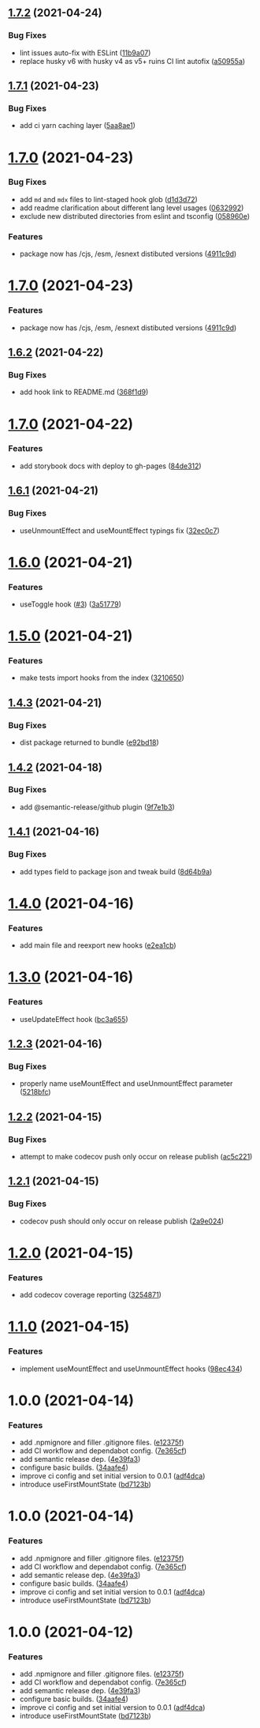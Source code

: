 ## [1.7.2](https://github.com/react-hookz/web/compare/v1.7.1...v1.7.2) (2021-04-24)


### Bug Fixes

* lint issues auto-fix with ESLint ([11b9a07](https://github.com/react-hookz/web/commit/11b9a07fe6f23a305a0581d0e05bf93f55ca53a2))
* replace husky v6 with husky v4 as v5+ ruins CI lint autofix ([a50955a](https://github.com/react-hookz/web/commit/a50955a44d9fe0d7a90cc481f7d0f2855f708d9a))

## [1.7.1](https://github.com/react-hookz/web/compare/v1.7.0...v1.7.1) (2021-04-23)

### Bug Fixes

- add ci yarn caching layer ([5aa8ae1](https://github.com/react-hookz/web/commit/5aa8ae199e72a88d17809cf5cc5023c7344ed025))

# [1.7.0](https://github.com/react-hookz/web/compare/v1.6.2...v1.7.0) (2021-04-23)

### Bug Fixes

- add `md` and `mdx` files to lint-staged hook glob ([d1d3d72](https://github.com/react-hookz/web/commit/d1d3d7200313c023f874e74720f9d787a9321d78))
- add readme clarification about different lang level usages ([0632992](https://github.com/react-hookz/web/commit/0632992a39f18e99ca4bd9929d6bdcdb236e9182))
- exclude new distributed directories from eslint and tsconfig ([058960e](https://github.com/react-hookz/web/commit/058960e9eb60893ce94504a3aac68d4ec1e131a4))

### Features

- package now has /cjs, /esm, /esnext distibuted versions ([4911c9d](https://github.com/react-hookz/web/commit/4911c9d3c0813bff5e52ae98cfc4dfc542996a0b))

# [1.7.0](https://github.com/react-hookz/web/compare/v1.6.2...v1.7.0) (2021-04-23)

### Features

- package now has /cjs, /esm, /esnext distibuted versions ([4911c9d](https://github.com/react-hookz/web/commit/4911c9d3c0813bff5e52ae98cfc4dfc542996a0b))

## [1.6.2](https://github.com/react-hookz/web/compare/v1.6.1...v1.6.2) (2021-04-22)

### Bug Fixes

- add hook link to README.md ([368f1d9](https://github.com/react-hookz/web/commit/368f1d9b595eec113cadffa217ef01041a6a4c72))

# [1.7.0](https://github.com/react-hookz/web/compare/v1.6.1...v1.7.0) (2021-04-22)

### Features

- add storybook docs with deploy to gh-pages ([84de312](https://github.com/react-hookz/web/commit/84de312a607f202c8957ae3f6d32c453cffe134a))

## [1.6.1](https://github.com/react-hookz/web/compare/v1.6.0...v1.6.1) (2021-04-21)

### Bug Fixes

- useUnmountEffect and useMountEffect typings fix ([32ec0c7](https://github.com/react-hookz/web/commit/32ec0c7f7b63c8d8941b95f5f8e5c369e5e87f1a))

# [1.6.0](https://github.com/react-hookz/web/compare/v1.5.0...v1.6.0) (2021-04-21)

### Features

- useToggle hook ([#3](https://github.com/react-hookz/web/issues/3)) ([3a51779](https://github.com/react-hookz/web/commit/3a51779e21c83c51994a3da59aaf88d729ecc43f))

# [1.5.0](https://github.com/react-hookz/web/compare/v1.4.3...v1.5.0) (2021-04-21)

### Features

- make tests import hooks from the index ([3210650](https://github.com/react-hookz/web/commit/3210650220f6e685d91bb7921c725596199eec84))

## [1.4.3](https://github.com/react-hookz/web/compare/v1.4.2...v1.4.3) (2021-04-21)

### Bug Fixes

- dist package returned to bundle ([e92bd18](https://github.com/react-hookz/web/commit/e92bd18a2feafe9ae1770b992d723d31027c72d9))

## [1.4.2](https://github.com/react-hookz/web/compare/v1.4.1...v1.4.2) (2021-04-18)

### Bug Fixes

- add @semantic-release/github plugin ([9f7e1b3](https://github.com/react-hookz/web/commit/9f7e1b3a441674c03ab29af3682f9619fc668806))

## [1.4.1](https://github.com/react-hookz/web/compare/v1.4.0...v1.4.1) (2021-04-16)

### Bug Fixes

- add types field to package json and tweak build ([8d64b9a](https://github.com/react-hookz/web/commit/8d64b9a1e240df938f177f565c0427b9bedfe934))

# [1.4.0](https://github.com/react-hookz/web/compare/v1.3.0...v1.4.0) (2021-04-16)

### Features

- add main file and reexport new hooks ([e2ea1cb](https://github.com/react-hookz/web/commit/e2ea1cbf6b5de909945fadde15eafd5ab70cea9f))

# [1.3.0](https://github.com/react-hookz/web/compare/v1.2.3...v1.3.0) (2021-04-16)

### Features

- useUpdateEffect hook ([bc3a655](https://github.com/react-hookz/web/commit/bc3a655f5cbfe3b4edb94c6084f62e95806ea6de))

## [1.2.3](https://github.com/react-hookz/web/compare/v1.2.2...v1.2.3) (2021-04-16)

### Bug Fixes

- properly name useMountEffect and useUnmountEffect parameter ([5218bfc](https://github.com/react-hookz/web/commit/5218bfcc359b34fe61a46a635c41fb093182a56e))

## [1.2.2](https://github.com/react-hookz/web/compare/v1.2.1...v1.2.2) (2021-04-15)

### Bug Fixes

- attempt to make codecov push only occur on release publish ([ac5c221](https://github.com/react-hookz/web/commit/ac5c221659ce8173268c88d9da385411a07009f3))

## [1.2.1](https://github.com/react-hookz/web/compare/v1.2.0...v1.2.1) (2021-04-15)

### Bug Fixes

- codecov push should only occur on release publish ([2a9e024](https://github.com/react-hookz/web/commit/2a9e0249d83bd7df2b126ad62e5b3aee3ca8dfbc))

# [1.2.0](https://github.com/react-hookz/web/compare/v1.1.0...v1.2.0) (2021-04-15)

### Features

- add codecov coverage reporting ([3254871](https://github.com/react-hookz/web/commit/325487121b3fb8a27ab129e31a0cec3bcf7cce1f))

# [1.1.0](https://github.com/react-hookz/web/compare/v1.0.0...v1.1.0) (2021-04-15)

### Features

- implement useMountEffect and useUnmountEffect hooks ([98ec434](https://github.com/react-hookz/web/commit/98ec434d3b9b9e56ebb92ce4bf047a2ef9d19c8f))

# 1.0.0 (2021-04-14)

### Features

- add .npmignore and filler .gitignore files. ([e12375f](https://github.com/react-hookz/web/commit/e12375f2d489938e85dd7abb0fac4dae6d5be7fa))
- add CI workflow and dependabot config. ([7e365cf](https://github.com/react-hookz/web/commit/7e365cfe16fe1f7ce6c4a5792f7f490890dc14b5))
- add semantic release dep. ([4e39fa3](https://github.com/react-hookz/web/commit/4e39fa3ee5de0d7a1712601985567320a44b04c6))
- configure basic builds. ([34aafe4](https://github.com/react-hookz/web/commit/34aafe4d67ea2c27b2a321df8fed15b7e2d50bab))
- improve ci config and set initial version to 0.0.1 ([adf4dca](https://github.com/react-hookz/web/commit/adf4dca9cbd4e76ffed71fddc05d4875cb67365c))
- introduce useFirstMountState ([bd7123b](https://github.com/react-hookz/web/commit/bd7123b08dd1dd4d25ce8ae1765bfde19368a7fe))

# 1.0.0 (2021-04-14)

### Features

- add .npmignore and filler .gitignore files. ([e12375f](https://github.com/react-hookz/web/commit/e12375f2d489938e85dd7abb0fac4dae6d5be7fa))
- add CI workflow and dependabot config. ([7e365cf](https://github.com/react-hookz/web/commit/7e365cfe16fe1f7ce6c4a5792f7f490890dc14b5))
- add semantic release dep. ([4e39fa3](https://github.com/react-hookz/web/commit/4e39fa3ee5de0d7a1712601985567320a44b04c6))
- configure basic builds. ([34aafe4](https://github.com/react-hookz/web/commit/34aafe4d67ea2c27b2a321df8fed15b7e2d50bab))
- improve ci config and set initial version to 0.0.1 ([adf4dca](https://github.com/react-hookz/web/commit/adf4dca9cbd4e76ffed71fddc05d4875cb67365c))
- introduce useFirstMountState ([bd7123b](https://github.com/react-hookz/web/commit/bd7123b08dd1dd4d25ce8ae1765bfde19368a7fe))

# 1.0.0 (2021-04-12)

### Features

- add .npmignore and filler .gitignore files. ([e12375f](https://github.com/react-hookz/web/commit/e12375f2d489938e85dd7abb0fac4dae6d5be7fa))
- add CI workflow and dependabot config. ([7e365cf](https://github.com/react-hookz/web/commit/7e365cfe16fe1f7ce6c4a5792f7f490890dc14b5))
- add semantic release dep. ([4e39fa3](https://github.com/react-hookz/web/commit/4e39fa3ee5de0d7a1712601985567320a44b04c6))
- configure basic builds. ([34aafe4](https://github.com/react-hookz/web/commit/34aafe4d67ea2c27b2a321df8fed15b7e2d50bab))
- improve ci config and set initial version to 0.0.1 ([adf4dca](https://github.com/react-hookz/web/commit/adf4dca9cbd4e76ffed71fddc05d4875cb67365c))
- introduce useFirstMountState ([bd7123b](https://github.com/react-hookz/web/commit/bd7123b08dd1dd4d25ce8ae1765bfde19368a7fe))
